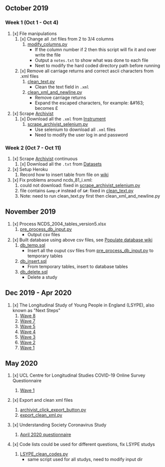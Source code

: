 ## October 2019

### Week 1 (Oct 1 - Oct 4)

1. [x] File manipulations
    1. [x] Change all .txt files from 2 to 3/4 columns
        1. [modify_columns.py](https://github.com/jli755/python_scripts/blob/master/modify_columns.py)
            - If the column number if 2 then this script will fix it and over write the file
            - Output a `notes.txt` to show what was done to each file
            - Neet to modify the hard coded directory path before running
    2. [x] Remove all carriage returns and correct ascii characters from .xml files
        1. [clean_text.py](https://github.com/jli755/python_scripts/blob/master/clean_text.py) 
            - Clean the text field in `.xml`
        2. [clean_xml_and_newline.py](https://github.com/jli755/python_scripts/blob/master/clean_xml_and_newline.py)
            - Remove carriage returns
            - Expand the escaped characters, for example: \&#163; becomes £
2. [x] Scrape [Archivist](https://archivist.closer.ac.uk)
    1. [x] Download all the `.xml` from [Instrument](https://archivist.closer.ac.uk/instruments)
        1. [scrape_archivist_selenium.py](https://github.com/jli755/python_scripts/blob/master/scrape_archivist_selenium.py)
            - Use selenium to download all `.xml` files
            - Need to modify the user log in and password

### Week 2 (Oct 7 - Oct 11)

1. [x] Scrape [Archivist](https://archivist.closer.ac.uk) continuous
   1. [x] Download all the `.txt` from [Datasets](https://archivist.closer.ac.uk/datasets)
2. [x] Setup Heroku
   1. Record how to insert table from file on [wiki](https://wiki.ucl.ac.uk/pages/viewpage.action?spaceKey=CTTEAM&title=Heroku+insert+table+from+a+csv+file)
3. [x] Fix problems around ncds_81_i.xml:
   1. could not download: fixed in [scrape_archivist_selenium.py](https://github.com/jli755/python_scripts/blob/master/scrape_archivist_selenium.py)
   2. file contains `&amp;#` instead of `&#`: fixed in [clean_text.py](https://github.com/jli755/python_scripts/blob/master/clean_text.py)
   3. Note: need to run clean_text.py first then clean_xml_and_newline.py 

## November 2019

1. [x] Process NCDS_2004_tables_version5.xlsx
    1. [pre_process_db_input.py](https://github.com/jli755/python_scripts/blob/master/pre_process_db_input.py)
        - Output csv files 
2. [x] Built database using above csv files, see [Populate database wiki](https://wiki.ucl.ac.uk/display/CTTEAM/Populate+database)
    1. [db_temp.sql](https://github.com/jli755/python_scripts/blob/master/db_temp.sql)
        - Insert all the ouput csv files from [pre_process_db_input.py](https://github.com/jli755/python_scripts/blob/master/pre_process_db_input.py) to temporary tables
    2. [db_insert.sql](https://github.com/jli755/python_scripts/blob/master/db_insert.sql)
        - From temporary tables, insert to database tables
    3. [db_delete.sql](https://github.com/jli755/python_scripts/blob/master/db_delete.sql)
        - Delete a study

## Dec 2019 - Apr 2020

1. [x] The Longitudinal Study of Young People in England (LSYPE), also known as "Next Steps"
    1. [Wave 8](https://wiki.ucl.ac.uk/display/CTTEAM/LSYPE_Wave_8)
    2. [Wave 7](https://wiki.ucl.ac.uk/pages/viewpage.action?pageId=131380657) 
    3. [Wave 5](https://wiki.ucl.ac.uk/display/CTTEAM/YP-W5-S2_FINAL_F2F+-+Questionnaire)
    4. [Wave 4](https://wiki.ucl.ac.uk/display/CTTEAM/LSYPE_Wave_4)
    5. [Wave 3](https://wiki.ucl.ac.uk/display/CTTEAM/LSYPE_Wave_3)
    6. [Wave 2](https://wiki.ucl.ac.uk/display/CTTEAM/LSYPE_Wave_2)
    7. [Wave 1](https://wiki.ucl.ac.uk/display/CTTEAM/LSYPE_Wave_1)

## May 2020

1. [x] UCL Centre for Longitudinal Studies COVID-19 Online Survey Questionnaire
    1. [Wave 1](https://wiki.ucl.ac.uk/display/CTTEAM/UCL+COVID-19)

2. [x] Export and clean xml files
    1. [archivist_click_export_button.py](https://github.com/jli755/python_scripts/blob/master/archivist_click_export_button.py)
    1. [export_clean_xml.py](https://github.com/jli755/python_scripts/blob/master/export_clean_xml.py)

3. [x] Understanding Society Coronavirus Study
    1. [April 2020 questionnaire](https://wiki.ucl.ac.uk/display/CTTEAM/Understanding+Society+Coronavirus+Study)

4. [x] Code lists could be used for different questions, fix LSYPE studys
    1. [LSYPE_clean_codes.py](https://github.com/jli755/python_scripts/blob/master/LSYPE_clean_codes.py)
        - same script used for all studys, need to modify input dir 
